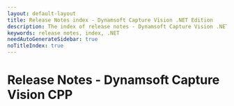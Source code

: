 ```yaml
---
layout: default-layout
title: Release Notes index - Dynamsoft Capture Vision .NET Edition
description: The index of release notes - Dynamsoft Capture Vision .NET Edition.
keywords: release notes, index, .NET
needAutoGenerateSidebar: true
noTitleIndex: true
---
```


# Release Notes - Dynamsoft Capture Vision CPP
